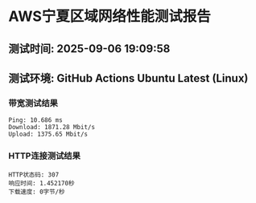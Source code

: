 # AWS宁夏区域网络性能测试报告
## 测试时间: 2025-09-06 19:09:58
## 测试环境: GitHub Actions Ubuntu Latest (Linux)

### 带宽测试结果
```
Ping: 10.686 ms
Download: 1871.28 Mbit/s
Upload: 1375.65 Mbit/s
```

### HTTP连接测试结果
```
HTTP状态码: 307
响应时间: 1.452170秒
下载速度: 0字节/秒
```


